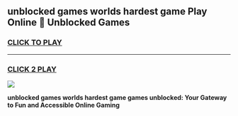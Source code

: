 
## unblocked games worlds hardest game Play Online 👋 Unblocked Games
<h3>
<a href="https://premium.freeplayer.one?title=unblocked_games_worlds_hardest_game&ref=19F">CLICK TO PLAY</a></h3>
<hr>

<h3>
<a href="https://premium.freeplayer.one?title=unblocked_games_worlds_hardest_game&ref=19F">CLICK 2 PLAY</a>
  
</h3>

<a href="https://premium.freeplayer.one?title=unblocked_games_worlds_hardest_game&ref=19F"><img src="https://clearcache.store/games.png"></a>


**unblocked games worlds hardest game games unblocked: Your Gateway to Fun and Accessible Online Gaming**
